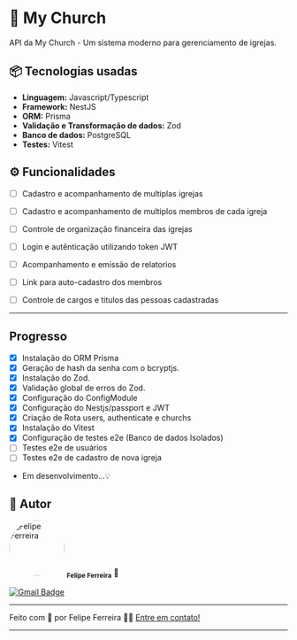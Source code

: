 # 🕍 My Church
API da My Church - Um sistema moderno para gerenciamento de igrejas.

## 📦 Tecnologias usadas

- **Linguagem:** Javascript/Typescript 
- **Framework:** NestJS
- **ORM:** Prisma
- **Validação e Transformação de dados:** Zod
- **Banco de dados:** PostgreSQL
- **Testes:** Vitest

## ⚙️ Funcionalidades

- [ ] Cadastro e acompanhamento de multiplas igrejas
- [ ] Cadastro e acompanhamento de multiplos membros de cada igreja
- [ ] Controle de organização financeira das igrejas
- [ ] Login e autênticação utilizando token JWT
- [ ] Acompanhamento e emissão de relatorios
- [ ] Link para auto-cadastro dos membros
- [ ] Controle de cargos e titulos das pessoas cadastradas


---

## Progresso

- [x] Instalação do ORM Prisma
- [x] Geração de hash da senha com o bcryptjs. 
- [x] Instalação do Zod.
- [x] Validação global de erros do Zod.
- [x] Configuração do ConfigModule 
- [x] Configuração do Nestjs/passport e JWT
- [x] Criação de Rota users, authenticate e churchs 
- [x] Instalação do Vitest
- [x] Configuração de testes e2e (Banco de dados Isolados)
- [ ] Testes e2e de usuários
- [ ] Testes e2e de cadastro de nova igreja

- Em desenvolvimento...💡


## 🦸 Autor


 <img style="border-radius: 50%;" src="https://github.com/pedigru3.png" width="100px;" alt="Felipe Ferreira"/>
 <sub><b>Felipe Ferreira</b></sub> 🚀

[![Gmail Badge](https://img.shields.io/badge/-ferreira.contato1@gmail.com-c14438?style=flat-square&logo=Gmail&logoColor=white&link=mailto:ferreira.contato1@gmail.com)](mailto:ferreira.contato1@gmail.com)

---

Feito com 💜 por Felipe Ferreira 👋🏽 [Entre em contato!](https://www.linkedin.com/in/felipe-ferreira-755a951b8/)

---
